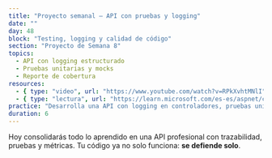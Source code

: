 ```yaml
---
title: "Proyecto semanal – API con pruebas y logging"
date: ""
day: 48
block: "Testing, logging y calidad de código"
section: "Proyecto de Semana 8"
topics:
  - API con logging estructurado
  - Pruebas unitarias y mocks
  - Reporte de cobertura
resources:
  - { type: "video", url: "https://www.youtube.com/watch?v=RPkXvhtMNlI" }
  - { type: "lectura", url: "https://learn.microsoft.com/es-es/aspnet/core/fundamentals/logging/" }
practice: "Desarrolla una API con logging en controladores, pruebas unitarias con xUnit y Moq, y reporte de cobertura con Coverlet."
duration: 6
---
```


Hoy consolidarás todo lo aprendido en una API profesional con trazabilidad, pruebas y métricas. Tu código ya no solo funciona: **se defiende solo**.